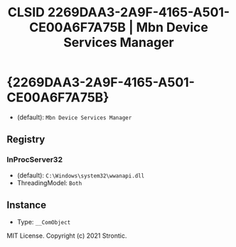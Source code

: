 ﻿---
title: "CLSID 2269DAA3-2A9F-4165-A501-CE00A6F7A75B | Mbn Device Services Manager"
excerpt: What is COM-Object CLSID 2269DAA3-2A9F-4165-A501-CE00A6F7A75B?
---

# {2269DAA3-2A9F-4165-A501-CE00A6F7A75B}

* (default): `Mbn Device Services Manager`

## Registry


### InProcServer32

* (default): `C:\Windows\system32\wwanapi.dll`
* ThreadingModel: `Both`

## Instance

* Type: `__ComObject`

MIT License. Copyright (c) 2021 Strontic.


